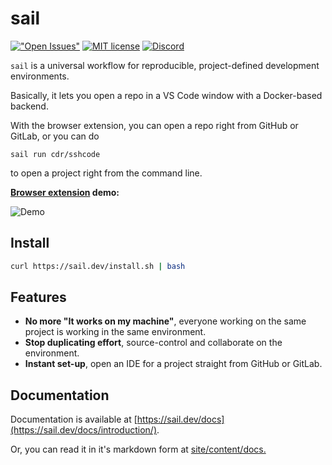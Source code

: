 # sail

[!["Open Issues"](https://img.shields.io/github/issues-raw/cdr/sail.svg)](https://github.com/cdr/sail/issues)
[![MIT license](https://img.shields.io/badge/license-MIT-green.svg)](https://github.com/cdr/sail/blob/master/LICENSE)
[![Discord](https://img.shields.io/discord/463752820026376202.svg?label=&logo=discord&logoColor=ffffff&color=7389D8&labelColor=6A7EC2)](https://discord.gg/zxSwN8Z)

`sail` is a universal workflow for reproducible, project-defined development environments.

Basically, it lets you open a repo in a VS Code window with a Docker-based backend.

With the browser extension, you can open a repo right from GitHub or GitLab, or
you can do

```
sail run cdr/sshcode
```

to open a project right from the command line.

**[Browser extension](https://sail.dev/docs/concepts/browser-extension/) demo:**

![Demo](/site/demo.gif)

## Install

```bash
curl https://sail.dev/install.sh | bash
```

## Features

- **No more "It works on my machine"**, everyone working on the same project is working in the same environment.
- **Stop duplicating effort**, source-control and collaborate on the environment.
- **Instant set-up**, open an IDE for a project straight from GitHub or GitLab.

## Documentation

Documentation is available at [https://sail.dev/docs](https://sail.dev/docs/introduction/). 

Or, you can read it in it's markdown form at [site/content/docs.](site/content/docs)
